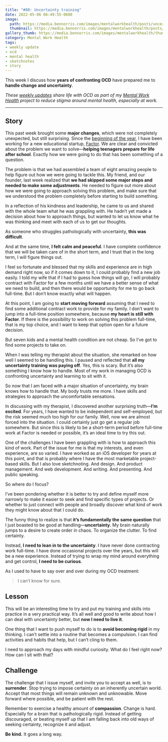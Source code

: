 ```yaml
---
title: "#80: Uncertainty training"
date: 2022-05-06 06:49:55-0600
image: 
  path: https://media.bennorris.com/images/mentalworkhealth/posts/uncertainty-training.jpg
  thumbnail: https://media.bennorris.com/images/mentalworkhealth/posts/thumbnails/uncertainty-training.jpg
gallery_thumb: https://media.bennorris.com/images/mentalworkhealth/thumbs/uncertainty-training.jpg
category: Mental Work Health
tags:
- weekly update
- ocd
- mental health
- sketchnotes
- story
---
```


This week I discuss how **years of confronting OCD** have prepared me to **handle change and uncertainty**.

_These [weekly updates](https://bennorris.com/tags/weekly-update/) share life with OCD as part of my [Mental Work Health](https://bennorris.com/mental-work-health) project to reduce stigma around mental health, especially at work._

***


## Story

This past week brought some **major changes**, which were not completely unexpected, but still surprising. Since the [beginning of the year](https://bennorris.com/2021/12/30/into-the-unknown), I have been working for a new educational startup, [Factor](https://www.joinfactor.com/). We are clear and convicted about the problem we want to solve—**helping teenagers prepare for life after school**. Exactly how we were going to do that has been something of a question.

The problem is that we had assembled a team of eight amazing people to help figure out how we were going to tackle this. My friend, and our founder, last week realized that **we had skipped some major steps and needed to make some adjustments**. He needed to figure out more about how we were going to approach solving this problem, and make sure that we understood the problem completely before starting to build something.

In a reflection of his kindness and leadership, he came to us and shared with the whole team what he was grappling with. He hadn’t yet made a decision about how to approach things, but wanted to let us know what he was thinking and meet with each of us to get our thoughts.

As someone who struggles pathologically with uncertainty, **this was difficult**.

And at the same time, **I felt calm and peaceful**. I have complete confidence that we will be taken care of in the short term, and I trust that in the long term, I will figure things out.

I feel so fortunate and blessed that my skills and experience are in high demand right now, so if it comes down to it, I could probably find a new job easily. I told my wife that if I had to guess how things will go, I will probably contract with Factor for a few months until we have a better sense of what we need to build, and then there would be opportunity for me to go back full-time. But I don’t know exactly what will happen.

At this point, I am going to **start moving forward** assuming that I need to find some additional contract work to provide for my family. I don’t want to jump into a full-time position somewhere, because **my heart is still with Factor**. If there is the possibility to work on solving this problem full-time, that is my top choice, and I want to keep that option open for a future decision.

But seven kids and a mental health condition are not cheap. So I’ve got to find some projects to take on.

When I was telling my therapist about the situation, she remarked on how well I seemed to be handling this. I paused and reflected that **all my uncertainty training was paying off**. Yes, this is scary. But it’s also something I know how to handle. Most of my work in managing OCD is confronting uncertainty and learning to sit with it.

So now that I am faced with a major situation of uncertainty, my brain knows how to handle that. My body trusts me more. I have skills and strategies to approach the uncomfortable sensations.

In discussing with my therapist, I discovered another surprising truth—**I’m excited**. For years, I have wanted to be independent and self-employed, but the risk seemed much too high for our family. Well, now we are almost forced into the situation. I could certainly just go get a regular job somewhere. But since this is likely to be a short-term period before full-time work at Factor is needed or possible, it’s an ideal time to try this out.

One of the challenges I have been grappling with is how to approach this kind of work. Part of the issue for me is that my interests, and even experience, are so varied. I have worked as an iOS developer for years at this point, and that is probably where I have the most marketable project-based skills. But I also love sketchnoting. And design. And product management. And web development. And writing. And presenting. And public speaking.

So where do I focus?

I’ve been pondering whether it is better to try and define myself more narrowly to make it easier to seek and find specific types of projects. Or whether to just connect with people and broadly discover what kind of work they might know about that I could do.

The funny thing to realize is that **it’s fundamentally the same question** that I just boasted to be good at handling—**uncertainty**. My brain naturally jumps to a desire to create order in chaos. To organize the clutter. To find certainty.

Instead, **I need to lean in to the uncertainty**. I have never done contracting work full-time. I have done occasional projects over the years, but this will be a new experience. Instead of trying to wrap my mind around everything and get control, **I need to be curious**.

As I used to have to say over and over during my OCD treatment:

> I can’t know for sure.


## Lesson

This will be an interesting time to try and put my training and skills into practice in a very practical way. It’s all well and good to write about how I can deal with uncertainty better, but **now I need to live it**.

One thing that I want to push myself to do is to **avoid becoming rigid** in my thinking. I can’t settle into a routine that becomes a compulsion. I can find activities and habits that help, but I can’t cling to them.

I need to approach my days with mindful curiosity. What do I feel right now? How can I sit with that?


## Challenge

The challenge that I issue myself, and invite you to accept as well, is to **surrender**. Stop trying to impose certainty on an inherently uncertain world. Accept that most things will remain unknown and unknowable. Move forward where possible, and be patient with the rest.

Remember to exercise a healthy amount of **compassion**. Change is hard. Especially for a brain that is pathologically rigid. Instead of getting discouraged, or beating myself up that I am falling back into old ways of seeking certainty, recognize it and adjust.

**Be kind.** It goes a long way.
